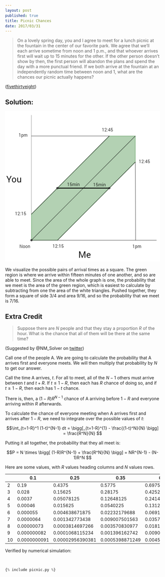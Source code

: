 ```yaml
---
layout: post
published: true
title: Picnic Chances
date: 2017/03/31
---
```



>On a lovely spring day, you and I agree to meet for a lunch picnic at the fountain in the center of our favorite park. We agree that we’ll each arrive sometime from noon and 1 p.m., and that whoever arrives first will wait up to 15 minutes for the other. If the other person doesn’t show by then, the first person will abandon the plans and spend the day with a more punctual friend. If we both arrive at the fountain at an independently random time between noon and 1, what are the chances our picnic actually happens?

<!--more-->

([fivethirtyeight](https://fivethirtyeight.com/features/what-are-the-chances-well-meet-for-lunch/))

## Solution:

![Picnic Graph](/img/Picnic.PNG)

We visualize the possible pairs of arrival times as a square. The green region is where we arrive within fifteen minutes of one another, and so are able to meet. Since the area of the whole graph is one, the probability that we meet is the area of the green region, which is easiest to calculate by subtracting from one the area of the white triangles. Pushed together, they form a square of side 3/4 and area 9/16, and so the probability that we meet is 7/16.

## Extra Credit

>Suppose there are $N$ people and that they stay a proportion $R$ of the hour. What is the chance that all of them will be there at the same time?

(Suggested by @NM\_Solver on [twitter](https://twitter.com/NM_Solver/status/848587772025753600))

Call one of the people A.  We are going to calculate the probability that A arrives first and everyone meets. We will then multiply that probability by $N$ to get our answer.

Call the time A arrives, $t$. For all to meet, all of the $N-1$ others must arrive between $t$ and $t+R$. If $t \leq 1-R$, then each has $R$ chance of doing so, and if $t \geq 1-R$, then each has $1-t$ chance.  

There is, then, a $(1-R)R^{N-1}$ chance of A arriving before $1-R$ and everyone arriving within $R$ afterwards.  

To calculate the chance of everyone meeting when A arrives first and arrives after $1-R$, we need to integrate over the possible values of $t$:

$$\int_{t=1-R}^1 (1-t)^{N-1} dt =
\bigg[_{t=1-R}^{1} - \frac{(1-t)^N}{N} \bigg] = 
\frac{R^N}{N}
$$

Putting it all together, the probability that they all meet is:

$$P = N \times \bigg[ (1-R)R^{N-1} + \frac{R^N}{N} \bigg] =
NR^{N-1} - (N-1)R^N
$$

Here are some values, with $R$ values heading columns and $N$ values rows.

|  | 0.1 | 0.25 | 0.35 | 0.45 | 0.5 |
|----|--------------|------------------|-----------------|----------------|--------------|
| 2 | 0.19 | 0.4375 | 0.5775 | 0.6975 | 0.75 |
| 3 | 0.028 | 0.15625 | 0.28175 | 0.42525 | 0.5 |
| 4 | 0.0037 | 0.05078125 | 0.12648125 | 0.24148125 | 0.3125 |
| 5 | 0.00046 | 0.015625 | 0.0540225 | 0.13122 | 0.1875 |
| 6 | 0.000055 | 0.004638671875 | 0.02232179688 | 0.06919804688 | 0.109375 |
| 7 | 0.0000064 | 0.001342773438 | 0.009007501563 | 0.03570619219 | 0.0625 |
| 8 | 0.00000073 | 0.0003814697266 | 0.003570830977 | 0.01812296848 | 0.03515625 |
| 9 | 0.000000082 | 0.0001068115234 | 0.001396162742 | 0.009080167711 | 0.01953125 |
| 10 | 0.0000000091 | 0.00002956390381 | 0.0005398871249 | 0.004502249823 | 0.0107421875 |

Verified by numerical simulation:

<br>

```python
{% include picnic.py %}
```

<br>

